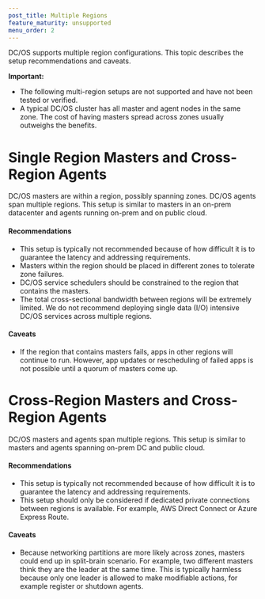 ```yaml
---
post_title: Multiple Regions
feature_maturity: unsupported
menu_order: 2
---
```


DC/OS supports multiple region configurations. This topic describes the setup recommendations and caveats.

**Important:** 

- The following multi-region setups are not supported and have not been tested or verified.
- A typical DC/OS cluster has all master and agent nodes in the same zone. The cost of having masters spread across zones usually outweighs the benefits. 

# Single Region Masters and Cross-Region Agents 
DC/OS masters are within a region, possibly spanning zones. DC/OS agents span multiple regions. This setup is similar to masters in an on-prem datacenter and agents running on-prem and on public cloud. 

#### Recommendations

- This setup is typically not recommended because of how difficult it is to guarantee the latency and addressing requirements.
- Masters within the region should be placed in different zones to tolerate zone failures.
- DC/OS service schedulers should be constrained to the region that contains the masters.
- The total cross-sectional bandwidth between regions will be extremely limited. We do not recommend deploying single data (I/O) intensive DC/OS services across multiple regions.

#### Caveats

- If the region that contains masters fails, apps in other regions will continue to run. However, app updates or rescheduling of failed apps is not possible until a quorum of masters come up.


# Cross-Region Masters and Cross-Region Agents 
DC/OS masters and agents span multiple regions. This setup is similar to masters and agents spanning on-prem DC and public cloud.

#### Recommendations

- This setup is typically not recommended because of how difficult it is to guarantee the latency and addressing requirements.
- This setup should only be considered if dedicated private connections between regions is available. For example, AWS Direct Connect or Azure Express Route.

#### Caveats

- Because networking partitions are more likely across zones, masters could end up in split-brain scenario. For example, two different masters think they are the leader at the same time. This is typically harmless because only one leader is allowed to make modifiable actions, for example register or shutdown agents.